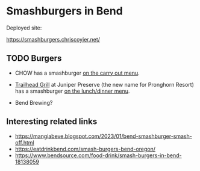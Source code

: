 # Smashburgers in Bend

Deployed site:

https://smashburgers.chriscoyier.net/

## TODO Burgers

- CHOW has a smashburger [on the carry out menu](https://www.bendinspoon.com/carryout-menu).

- [Trailhead Grill](https://juniperpreserve.com/dine/trailhead-grill/) at Juniper Preserve (the new name for Pronghorn Resort) has a smashburger [on the lunch/dinner menu](https://juniperpreserve.com/wp-content/uploads/2023/07/THGMain_2306.pdf).

- Bend Brewing?

## Interesting related links

- https://mangiabeve.blogspot.com/2023/01/bend-smashburger-smash-off.html
- https://eatdrinkbend.com/smash-burgers-bend-oregon/
- https://www.bendsource.com/food-drink/smash-burgers-in-bend-18138059
